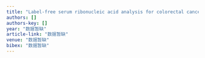 ```yaml
---
title: "Label-free serum ribonucleic acid analysis for colorectal cancer detection by surface-enhanced Raman spectroscopy and multivariate analysis"
authors: []
authors-key: []
year: "数据暂缺"
article-link: "数据暂缺"
venue: "数据暂缺"
bibex: "数据暂缺"
---
```

